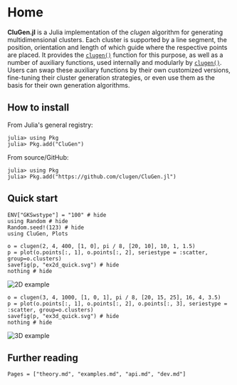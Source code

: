 # Home

**CluGen.jl** is a Julia implementation of the *clugen* algorithm for generating
multidimensional clusters. Each cluster is supported by a line segment, the
position, orientation and length of which guide where the respective points are
placed. It provides the [`clugen()`](@ref) function for this purpose, as well as
a number of auxiliary functions, used internally and modularly by
[`clugen()`](@ref). Users can swap these auxiliary functions by their own
customized versions, fine-tuning their cluster generation strategies, or even
use them as the basis for their own generation algorithms.

## How to install

From Julia's general registry:

```julia-repl
julia> using Pkg
julia> Pkg.add("CluGen")
```

From source/GitHub:

```julia-repl
julia> using Pkg
julia> Pkg.add("https://github.com/clugen/CluGen.jl")
```

## Quick start

```@example quick
ENV["GKSwstype"] = "100" # hide
using Random # hide
Random.seed!(123) # hide
using CluGen, Plots
```

```@example quick
o = clugen(2, 4, 400, [1, 0], pi / 8, [20, 10], 10, 1, 1.5)
p = plot(o.points[:, 1], o.points[:, 2], seriestype = :scatter, group=o.clusters)
savefig(p, "ex2d_quick.svg") # hide
nothing # hide
```

![2D example](ex2d_quick.svg)

```@example quick
o = clugen(3, 4, 1000, [1, 0, 1], pi / 8, [20, 15, 25], 16, 4, 3.5)
p = plot(o.points[:, 1], o.points[:, 2], o.points[:, 3], seriestype = :scatter, group=o.clusters)
savefig(p, "ex3d_quick.svg") # hide
nothing # hide
```

![3D example](ex3d_quick.svg)

## Further reading

```@contents
Pages = ["theory.md", "examples.md", "api.md", "dev.md"]
```
